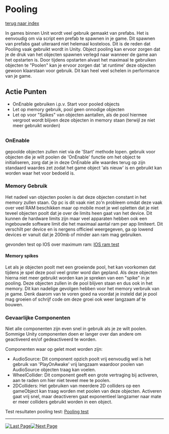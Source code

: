 # Pooling
[terug naar index](/Index.md)  

In games binnen Unit wordt veel gebruik gemaakt van prefabs. Het is eenvoudig om via script een prefab te spawnen in je game. Dit spawnen van prefabs gaat uiteraard niet helemaal kosteloos. 
Dit is de reden dat Pooling vaak gebruikt wordt in Unity. Object pooling kan ervoor zorgen dat je de druk van het objecten spawnen verlegd naar wanneer de game aan het opstarten is. 
Door tijdens opstarten alvast het maximaal te gebruiken objecten te "Poolen" kan je ervoor zorgen dat 'at runtime' deze objecten gewoon klaarstaan voor gebruik. Dit kan heel veel 
schelen in performance van je game.  

## Actie Punten
* OnEnable gebruiken i.p.v. Start voor pooled objects
* Let op memory gebruik, pool geen onnodige objecten
* Let op voor "Spikes" van objecten aantallen, als de pool hiermee vergroot wordt blijven deze objecten in memory staan (terwijl ze niet meer gebruikt worden)
##  


### OnEnable

gepoolde objecten zullen niet via de 'Start' methode lopen. gebruik voor objecten die je wilt poolen de 'OnEnable' functie om het object te initialiseren, zorg 
dat je in deze OnEnable alle waardes terug op zijn standaard waardes zet zodat het game object 'als nieuw' is en gebruikt kan worden waar het voor bedoeld is.  

### Memory Gebruik  

Het nadeel van objecten poolen is dat deze objecten constant in het memory zullen staan. Op pc is dit vaak niet zo'n probleem omdat deze vaak over veel RAM 
beschikken maar op mobile moet je wel opletten dat je niet teveel objecten poolt dat je over de limits heen gaat van het device. Dit kunnen de hardware limits zijn 
maar veel apparaten hebben ook een ingebouwde software limit die het maximaal aantal ram per app limiteert. Dit verschilt per device en is nergens officieel 
weergegeven, ga op lowend devices er vanuit dat je 200mb of minder aan ram mag gebruiken.

gevonden test op IOS over maximum ram: [IOS ram test](/Scripting/RamTestIOS.md)

#### Memory spikes

Let als je objecten poolt met een groeiende pool, het kan voorkomen dat tijdens je spel deze pool veel groter word dan gepland. Als deze objecten hierna 
niet meer gebruikt worden kan je spreken van een "spike" in je pooling. Deze objecten zullen in de pool blijven staan en dus ook in het memory. Dit kan 
nadelige gevolgen hebben voor het memory verbruik van je game. Denk daarom van te voren goed na voordat je insteld dat je pool mag groeien of schrijf code 
om deze groei ook weer langzaam af te bouwen. 

### Gevaarlijke Componenten  

Niet alle componenten zijn even snel in gebruik als je ze wilt poolen. Sommige Unity componenten doen er langer over dan andere om geactiveerd en/of 
gedeactiveerd te worden.

Componenten waar op gelet moet worden zijn:

* AudioSource: Dit component opzich poolt vrij eenvoudig wel is het gebruik van 'PlayOnAwake' vrij langzaam waardoor poolen van AudioSource objecten traag kan voelen.
* WheelCollider: Dit component geeft een grote vertraging bij activeren, aan te raden om hier niet teveel mee te poolen.
* 2DColliders: Het gebruiken van meerdere 2D colliders op een gameObject kan traag worden met poolen van deze objecten. Activeren gaat vrij snel, maar deactiveren gaat exponentieel langzamer naar mate er meer colliders gebruikt worden in een object.


Test resultaten pooling test: [Pooling test](/Scripting/PoolingTest.md)  


---
[![Last Page](https://i.imgur.com/Wr11iwl.png)](/Scripting/UnityUI.md)[![Next Page](https://i.imgur.com/nHLTAf1.png)](/Scripting/GarbageCollector.md)
  
  